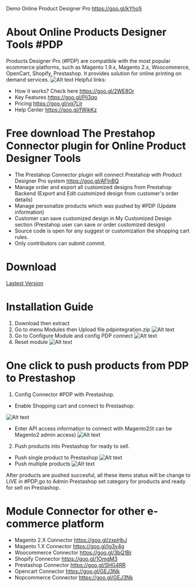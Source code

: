 Demo Online Product Designer Pro https://goo.gl/kYho1j

# About Online Products Designer Tools #PDP
Products Designer Pro (#PDP) are compatible with the most popular ecommerce platforms, such as Magento 1.9.x, Magento 2.x, Woocommerce, OpenCart, Shopify, Prestashop. It provides solution for online printing on demand services.
![Alt text](https://productsdesignerpro.com/wp-content/uploads/2016/08/mockup-on-ipad.jpg "Push multiple products") 
Helpful links:
- How it works? Check here https://goo.gl/2WE8Or
- Key Features  https://goo.gl/Plj3qo
- Pricing https://goo.gl/vq7LIr
- Help Center https://goo.gl/fWjkKz

# Free download The Prestahop Connector plugin for Online Product Designer Tools 
- The Prestahop Connector plugin will connect Prestahop with Product Designer Pro system https://goo.gl/AFlnBQ
- Manage order and export all customized designs from Prestahop Backend (Export and Edit customized design from customer's order details)
- Manage personalize products which was pushed by #PDP (Update information)
- Customer can save customized design in My Customized Design section (Prestahop user can save or order customized design)
- Source code is open for any suggest or customization the shopping cart rules.
- Only contributors can submit commit.
# Download
[Lastest Version](https://github.com/magebay99/prestashop-product-designer-tools/archive/master.zip)
# Installation Guide 

1. Download then extract 
2. Go to menu Modules then Upload file pdpintegration.zip
![Alt text](https://image.prntscr.com/image/dXTh6OFFSvWfjQjAgnYMBg.png "Upload Module") 
3. Go to Configure Module and config PDP connect
![Alt text](https://image.prntscr.com/image/mE5JZfxvS2_he5gHmiipfg.png "Configure Module") 
4. Reset module
![Alt text](https://image.prntscr.com/image/jPiYgKbuRVmFHXLDMgFHAw.png "Reset Module") 

# One click to push products from PDP to Prestashop

1. Config Connector #PDP with Prestashop.  
- Enable Shopping cart and connect to Prestashop:

![Alt text](http://image.prntscr.com/image/d590b720a652453da0851ae3d8770309.png "Enable Shopping Cart") 

- Enter API access information to connect with Magento2(it can be Magento2 admin access)
![Alt text](https://image.prntscr.com/image/-1Qls_4oSauAXJlqvHqtGA.png "Integrate with Prestashop") 

2. Push products into Prestashop for ready to sell.
- Push single product to Prestashop
![Alt text](http://image.prntscr.com/image/c9a9e469a1a046b5a8efcb5fc7d849be.png "Push single product to live") 
- Push multiple products 
![Alt text](http://g.recordit.co/wPC1LI8pcw.gif "Push multiple products (max 12)") 

After products are pushed succesful, all these items status will be change to LIVE in #PDP,go to Admin Prestashop set category for products and ready for sell on Prestashop.


# Module Connector for other e-commerce platform

- Magento 2.X Connector https://goo.gl/zxpHbJ
- Magento 1.X Connector https://goo.gl/lg3v4g
- Woocommerce Connector https://goo.gl/3bQ1Br
- Shopify Connector https://goo.gl/1OmgM3
- Prestashop Connector https://goo.gl/SHG4RR
- Opencart Connector https://goo.gl/GEJ3Nk
- Nopcommerce Connector https://goo.gl/GEJ3Nk



